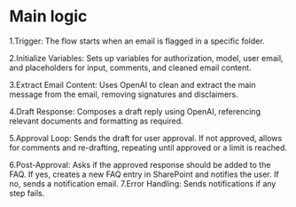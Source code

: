 # Main logic

1.Trigger: The flow starts when an email is flagged in a specific folder.

2.Initialize Variables: Sets up variables for authorization, model, user email, and placeholders for input, comments, and cleaned email content.

3.Extract Email Content: Uses OpenAI to clean and extract the main message from the email, removing signatures and disclaimers.

4.Draft Response: Composes a draft reply using OpenAI, referencing relevant documents and formatting as required. 

5.Approval Loop:
    Sends the draft for user approval.
    If not approved, allows for comments and re-drafting, repeating until approved or a limit is reached.

6.Post-Approval:
    Asks if the approved response should be added to the FAQ.
    If yes, creates a new FAQ entry in SharePoint and notifies the user.
    If no, sends a notification email. 7.Error Handling: Sends notifications if any step fails.

    